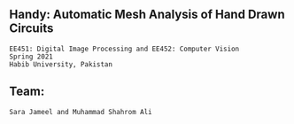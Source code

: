## Handy: Automatic Mesh Analysis of Hand Drawn Circuits
    EE451: Digital Image Processing and EE452: Computer Vision
    Spring 2021
    Habib University, Pakistan
    
## Team: 
    Sara Jameel and Muhammad Shahrom Ali 
